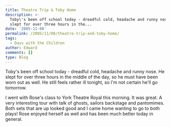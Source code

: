```yaml
---
title: Theatre Trip & Toby Home
description: >-
  Toby\'s been off school today - dreadful cold, headache and runny nose. He
  slept for over three hours in the...
date: '2005-11-08'
permalink: /2005/11/08/theatre-trip-and-toby-home/
tags:
  - Days with the Children
author: Edward
comments: []
type: Blog
---
```


Toby\'s been off school today - dreadful cold, headache and runny nose.
He slept for over three hours in the middle of the day, so he must have
been worn out as well. He still feels rather ill tonight, so I\'m not
certain he\'ll go tomorrow.

I went with Rose\'s class to York Theatre Royal this morning. It was
great. A very interesting tour with talk of ghosts, sailors backstage
and pantomimes. Both sets that are up looked good and I came home
wanting to go to both plays! Rose enjoyed herself as well and has been
much better today in general.

